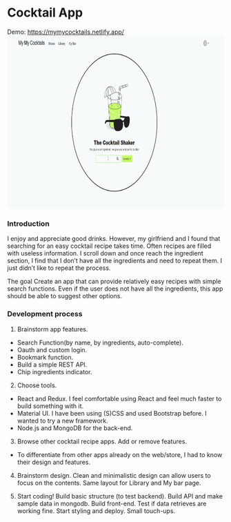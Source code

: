 # Cocktail App  
Demo: https://mymycocktails.netlify.app/  
<img src="https://github.com/jaebungs/demoGIF/blob/main/cocktilDemo.gif" width="750" height="400"/>

### Introduction

I enjoy and appreciate good drinks. However, my girlfriend and I found that searching for an easy cocktail recipe takes time.
Often recipes are filled with useless information. I scroll down and once reach the ingredient section, I find that I don’t have all the ingredients and need to repeat them. I just didn’t like to repeat the process.

The goal
Create an app that can provide relatively easy recipes with simple search functions. Even if the user does not have all the ingredients, this app should be able to suggest other options.

### Development process

1. Brainstorm app features.
- Search Function(by name, by ingredients, auto-complete).
- Oauth and custom login.
- Bookmark function.
- Build a simple REST API.
- Chip ingredients indicator.

2. Choose tools.
- React and Redux. I feel comfortable using React and feel much faster to build something with it.
- Material UI. I have been using (S)CSS and used Bootstrap before. I wanted to try a new framework.
- Node.js and MongoDB for the back-end.

3. Browse other cocktail recipe apps. Add or remove features.
- To differentiate from other apps already on the web/store, I had to know their design and features.

4. Brainstorm design.
Clean and minimalistic design can allow users to focus on the contents.
Same layout for Library and My bar page.

5. Start coding!
Build basic structure (to test backend).
Build API and make sample data in mongodb.
Build front-end. Test if data retrieves are working fine.
Start styling and deploy.
Small touch-ups.
